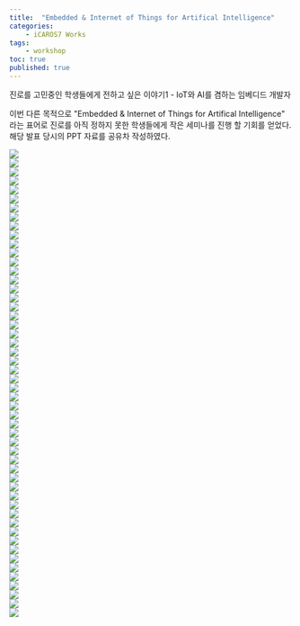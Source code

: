 ```yaml
---
title:  "Embedded & Internet of Things for Artifical Intelligence"
categories:
    - iCAROS7 Works
tags:
    - workshop
toc: true
published: true
---
```

진로를 고민중인 학생들에게 전하고 싶은 이야기1 - IoT와 AI를 겸하는 임베디드 개발자

이번 다른 목적으로 "Embedded & Internet of Things for Artifical Intelligence" 라는 표어로 진로를 아직 정하지 못한 학생들에게 작은 세미나를 진행 할 기회를 얻었다. 해당 발표 당시의 PPT 자료를 공유차 작성하였다.

![](/assets/2022-11-02-Embedded_and_IoT_for_AI/image1.png)   
![](/assets/2022-11-02-Embedded_and_IoT_for_AI/image2.png)   
![](/assets/2022-11-02-Embedded_and_IoT_for_AI/image3.png)   
![](/assets/2022-11-02-Embedded_and_IoT_for_AI/image4.png)   
![](/assets/2022-11-02-Embedded_and_IoT_for_AI/image5.png)   
![](/assets/2022-11-02-Embedded_and_IoT_for_AI/image6.png)   
![](/assets/2022-11-02-Embedded_and_IoT_for_AI/image7.png)   
![](/assets/2022-11-02-Embedded_and_IoT_for_AI/image8.png)   
![](/assets/2022-11-02-Embedded_and_IoT_for_AI/image9.png)   
![](/assets/2022-11-02-Embedded_and_IoT_for_AI/image10.png)   
![](/assets/2022-11-02-Embedded_and_IoT_for_AI/image11.png)   
![](/assets/2022-11-02-Embedded_and_IoT_for_AI/image12.png)   
![](/assets/2022-11-02-Embedded_and_IoT_for_AI/image13.png)   
![](/assets/2022-11-02-Embedded_and_IoT_for_AI/image14.png)   
![](/assets/2022-11-02-Embedded_and_IoT_for_AI/image15.png)   
![](/assets/2022-11-02-Embedded_and_IoT_for_AI/image16.png)   
![](/assets/2022-11-02-Embedded_and_IoT_for_AI/image17.png)   
![](/assets/2022-11-02-Embedded_and_IoT_for_AI/image18.png)   
![](/assets/2022-11-02-Embedded_and_IoT_for_AI/image19.png)   
![](/assets/2022-11-02-Embedded_and_IoT_for_AI/image20.png)   
![](/assets/2022-11-02-Embedded_and_IoT_for_AI/image21.png)   
![](/assets/2022-11-02-Embedded_and_IoT_for_AI/image22.png)   
![](/assets/2022-11-02-Embedded_and_IoT_for_AI/image23.png)   
![](/assets/2022-11-02-Embedded_and_IoT_for_AI/image24.png)   
![](/assets/2022-11-02-Embedded_and_IoT_for_AI/image25.png)   
![](/assets/2022-11-02-Embedded_and_IoT_for_AI/image26.png)   
![](/assets/2022-11-02-Embedded_and_IoT_for_AI/image27.png)   
![](/assets/2022-11-02-Embedded_and_IoT_for_AI/image28.png)   
![](/assets/2022-11-02-Embedded_and_IoT_for_AI/image29.png)   
![](/assets/2022-11-02-Embedded_and_IoT_for_AI/image30.png)   
![](/assets/2022-11-02-Embedded_and_IoT_for_AI/image31.png)   
![](/assets/2022-11-02-Embedded_and_IoT_for_AI/image32.png)   
![](/assets/2022-11-02-Embedded_and_IoT_for_AI/image33.png)   
![](/assets/2022-11-02-Embedded_and_IoT_for_AI/image34.png)   
![](/assets/2022-11-02-Embedded_and_IoT_for_AI/image35.png)   
![](/assets/2022-11-02-Embedded_and_IoT_for_AI/image36.png)   
![](/assets/2022-11-02-Embedded_and_IoT_for_AI/image37.png)   
![](/assets/2022-11-02-Embedded_and_IoT_for_AI/image38.png)   
![](/assets/2022-11-02-Embedded_and_IoT_for_AI/image39.png)   
![](/assets/2022-11-02-Embedded_and_IoT_for_AI/image40.png)   
![](/assets/2022-11-02-Embedded_and_IoT_for_AI/image41.png)   
![](/assets/2022-11-02-Embedded_and_IoT_for_AI/image42.png)   
![](/assets/2022-11-02-Embedded_and_IoT_for_AI/image43.png)   
![](/assets/2022-11-02-Embedded_and_IoT_for_AI/image44.png)   
![](/assets/2022-11-02-Embedded_and_IoT_for_AI/image45.png)   
![](/assets/2022-11-02-Embedded_and_IoT_for_AI/image46.png)   
![](/assets/2022-11-02-Embedded_and_IoT_for_AI/image47.png)   
![](/assets/2022-11-02-Embedded_and_IoT_for_AI/image48.png)   
![](/assets/2022-11-02-Embedded_and_IoT_for_AI/image49.png)   
![](/assets/2022-11-02-Embedded_and_IoT_for_AI/image50.png)   
![](/assets/2022-11-02-Embedded_and_IoT_for_AI/image51.png)   
![](/assets/2022-11-02-Embedded_and_IoT_for_AI/image52.png)
